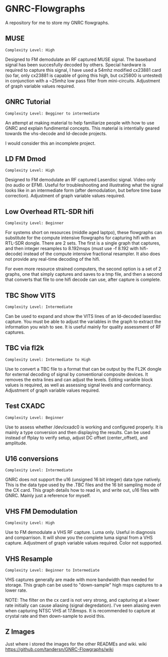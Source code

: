 # GNRC-Flowgraphs
A repository for me to store my GNRC flowgraphs.

## MUSE
`Complexity Level: High`

Designed to FM demodulate an RF captured MUSE signal. The baseband signal has been succesfully decoded by others. Special hardware is required to capture this signal, I have used a 54mhz modified cx23881 card (so far, only cx23881 is capable of going this high, but cx25800 is untested) in conjunction with a ~25mhz low pass filter from mini-circuits. Adjustment of graph variable values required.

## GNRC Tutorial
`Complexity Level: Begginer to intermediate`

An attempt at making material to help familiarize people with how to use GNRC and explain fundimental concepts. This material is intentially geared towards the vhs-decode and ld-decode projects.

I would consider this an incomplete project.

## LD FM Dmod
`Complexity Level: High`

Designed to FM demodulate an RF captured Laserdisc signal. Video only (no audio or EFM). Useful for troubleshooting and illustrating what the signal looks like in an intermediate form (after demodulation, but before time base correction). Adjustment of graph variable values required.

## Low Overhead RTL-SDR hifi 
`Complexity Level: Beginner`

For systems short on resources (middle aged laptpo), these flowgraphs can substitute for the compute intensive flowgraphs for capturing hifi with an RTL-SDR dongle. There are 2 sets. The first is a single graph that captures, and then integer resamples to 8.192msps (must use -f 8.192 with hifi-decode) instead of the compute intensive fractional resampler. It also does not provide any real-time decoding of the hifi.  

For even more resource strained computers, the second option is a set of 2 graphs, one that simply captures and saves to a tmp file, and then a second that converts that file to one hifi decode can use, after capture is complete.  

## TBC Show VITS
`Complexity Level: Intermediate`

Can be used to expand and show the VITS lines of an ld-decoded laserdisc capture. You must be able to adjust the variables in the graph to extract the information you wish to see. It is useful mainly for quality assessment of RF captures. 

## TBC via fl2k
`Complexity Level: Intermediate to High`

Use to convert a TBC file to a format that can be output by the FL2K dongle for external decoding of signal by conventional composite devices. It removes the extra lines and can adjust the levels. Editing variable block values is required, as well as assessing signal levels and conformancy. Adjustment of graph variable values required.

## Test CXADC
`Complexity Level: Beginner`

Use to assess whether /dev/cxadc0 is working and configured properly. It is mainly a type conversion and then displaying the results. Can be used instead of ffplay to verify setup, adjust DC offset (center_offset), and amplitude. 

## U16 conversions
`Complexity Level: Intermediate`

GNRC does not support the u16 (unsigned 16 bit integer) data type natively. This is the data type used by the .TBC files and the 16 bit sampling mode of the CX card. This graph details how to read in, and write out, u16 files with GNRC. Mainly just a reference for myself. 

## VHS FM Demodulation
`Complexity Level: High`

Use to FM demodulate a VHS RF capture. Luma only. Useful in diagnosis and comparrison. It will show you the complete luma signal from a VHS capture. Adjustment of graph variable values required. Color not supported. 

## VHS Resample
`Complexity Level: Beginner to Intermediate`

VHS captures generally are made with more bandwidth than needed for storage. This graph can be used to "down-sample" high msps captures to a lower rate.

NOTE: The filter on the cx card is not very strong, and capturing at a lower rate initially can cause aliasing (signal degredation). I've seen aliasing even when capturing NTSC VHS at 17.8msps.  It is recommended to capture at crystal rate and then down-sample to avoid this. 

## Z Images

Just where i stored the images for the other READMEs and wiki. 
wiki https://github.com/tandersn/GNRC-Flowgraphs/wiki
